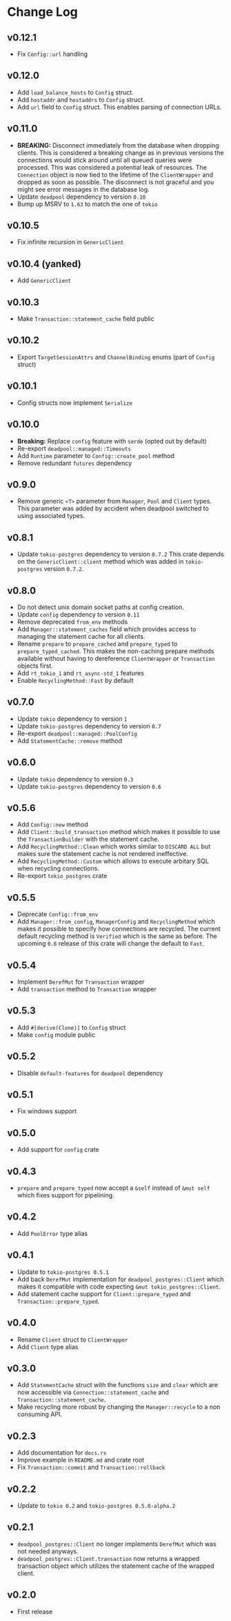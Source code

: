 # Change Log

## v0.12.1

- Fix `Config::url` handling

## v0.12.0

- Add `load_balance_hosts` to `Config` struct.
- Add `hostaddr` and `hostaddrs` to `Config` struct.
- Add `url` field to `Config` struct. This enables parsing of
  connection URLs.

## v0.11.0

- **BREAKING:** Disconnect immediately from the database when dropping
  clients. This is considered a breaking change as in previous versions
  the connections would stick around until all queued queries were
  processed. This was considered a potential leak of resources. The
  `Connection` object is now tied to the lifetime of the `ClientWrapper`
  and dropped as soon as possible. The disconnect is not graceful and
  you might see error messages in the database log.
- Update `deadpool` dependency to version `0.10`
- Bump up MSRV to `1.63` to match the one of `tokio`

## v0.10.5

- Fix infinite recursion in `GenericClient`

## v0.10.4 (yanked)

- Add `GenericClient`

## v0.10.3

* Make `Transaction::statement_cache` field public

## v0.10.2

* Export `TargetSessionAttrs` and `ChannelBinding` enums (part of `Config`
  struct)

## v0.10.1

* Config structs now implement `Serialize`

## v0.10.0

* __Breaking:__ Replace `config` feature with `serde` (opted out by default)
* Re-export `deadpool::managed::Timeouts`
* Add `Runtime` parameter to `Config::create_pool` method
* Remove redundant `futures` dependency

## v0.9.0

* Remove generic `<T>` parameter from `Manager`, `Pool` and `Client`
  types. This parameter was added by accident when deadpool switched
  to using associated types.

## v0.8.1

* Update `tokio-postgres` dependency to version `0.7.2`
  This crate depends on the `GenericClient::client` method
  which was added in `tokio-postgres` version `0.7.2`.

## v0.8.0

* Do not detect unix domain socket paths at config creation.
* Update `config` dependency to version `0.11`
* Remove deprecated `from_env` methods
* Add `Manager::statement_caches` field which provides access
  to managing the statement cache for all clients.
* Rename `prepare` to `prepare_cached` and `prepare_typed` to
  `prepare_typed_cached`. This makes the non-caching prepare
  methods available without having to dereference `ClientWrapper`
  or `Transaction` objects first.
* Add `rt_tokio_1` and `rt_async-std_1` features
* Enable `RecyclingMethod::Fast` by default

## v0.7.0

* Update `tokio` dependency to version `1`
* Update `tokio-postgres` dependency to version `0.7`
* Re-export `deadpool::managed::PoolConfig`
* Add `StatementCache::remove` method

## v0.6.0

* Update `tokio` dependency to version `0.3`
* Update `tokio-postgres` dependency to version `0.6`

## v0.5.6

* Add `Config::new` method
* Add `Client::build_transaction` method which makes it possible to
  use the `TransactionBuilder` with the statement cache.
* Add `RecyclingMethod::Clean` which works similar to `DISCARD ALL`
  but makes sure the statement cache is not rendered ineffective.
* Add `RecyclingMethod::Custom` which allows to execute arbitary SQL
  when recycling connections.
* Re-export `tokio_postgres` crate

## v0.5.5

* Deprecate `Config::from_env`
* Add `Manager::from_config`, `ManagerConfig` and `RecyclingMethod` which
  makes it possible to specify how connections are recycled. The current
  default recycling method is `Verified` which is the same as before. The
  upcoming `0.6` release of this crate will change the default to `Fast`.

## v0.5.4

* Implement `DerefMut` for `Transaction` wrapper
* Add `transaction` method to `Transaction` wrapper

## v0.5.3

* Add `#[derive(Clone)]` to `Config` struct
* Make `config` module public

## v0.5.2

* Disable `default-features` for `deadpool` dependency

## v0.5.1

* Fix windows support

## v0.5.0

* Add support for `config` crate

## v0.4.3

* `prepare` and `prepare_typed` now accept a `&self` instead of `&mut self`
  which fixes support for pipelining.

## v0.4.2

* Add `PoolError` type alias

## v0.4.1

* Update to `tokio-postgres 0.5.1`
* Add back `DerefMut` implementation for `deadpool_postgres::Client` which
  makes it compatible with code expecting `&mut tokio_postgres::Client`.
* Add statement cache support for `Client::prepare_typed` and
  `Transaction::prepare_typed`.

## v0.4.0

* Rename `Client` struct to `ClientWrapper`
* Add `Client` type alias

## v0.3.0

* Add `StatementCache` struct with the functions `size` and `clear` which
  are now accessible via `Connection::statement_cache` and
  `Transaction::statement_cache`.
* Make recycling more robust by changing the `Manager::recycle` to a non
  consuming API.

## v0.2.3

* Add documentation for `docs.rs`
* Improve example in `README.md` and crate root
* Fix `Transaction::commit` and `Transaction::rollback`

## v0.2.2

* Update to `tokio 0.2` and `tokio-postgres 0.5.0-alpha.2`

## v0.2.1

* `deadpool_postgres::Client` no longer implements `DerefMut` which was not
    needed anyways.
* `deadpool_postgres::Client.transaction` now returns a wrapped transaction
    object which utilizes the statement cache of the wrapped client.

## v0.2.0

* First release
